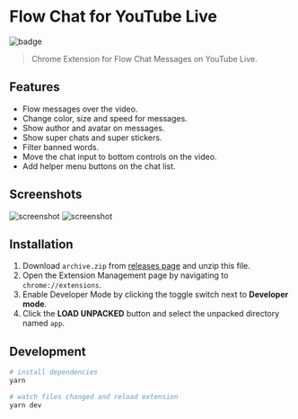 # Flow Chat for YouTube Live

![badge](https://github.com/fiahfy/youtube-live-chat-flow/workflows/Web%20Extension%20CI/badge.svg)

> Chrome Extension for Flow Chat Messages on YouTube Live.

## Features

- Flow messages over the video.
- Change color, size and speed for messages.
- Show author and avatar on messages.
- Show super chats and super stickers.
- Filter banned words.
- Move the chat input to bottom controls on the video.
- Add helper menu buttons on the chat list.

## Screenshots

![screenshot](.github/img/screenshot1.gif)
![screenshot](.github/img/screenshot2.png)

## Installation

1. Download `archive.zip` from [releases page](https://github.com/fiahfy/youtube-live-chat-flow/releases) and unzip this file.
2. Open the Extension Management page by navigating to `chrome://extensions`.
3. Enable Developer Mode by clicking the toggle switch next to **Developer mode**.
4. Click the **LOAD UNPACKED** button and select the unpacked directory named `app`.

## Development

```bash
# install dependencies
yarn

# watch files changed and reload extension
yarn dev
```
